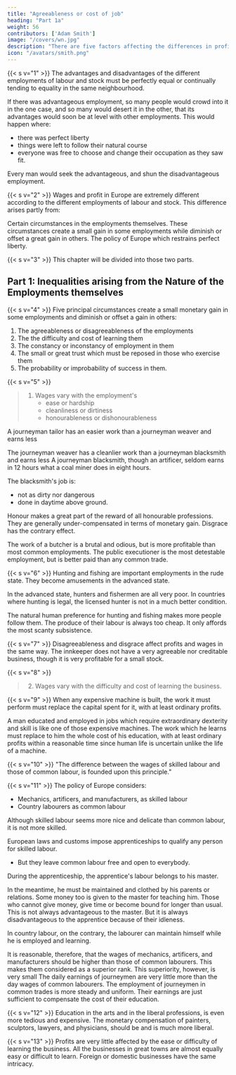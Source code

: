 ```yaml
---
title: "Agreeableness or cost of job"
heading: "Part 1a"
weight: 56
contributors: ['Adam Smith']
image: "/covers/wn.jpg"
description: "There are five factors affecting the differences in profits and wages"
icon: "/avatars/smith.png"
---
```



{{< s v="1" >}} The advantages and disadvantages of the different employments of labour and stock must be perfectly equal or continually tending to equality in the same neighbourhood.

If there was advantageous employment, so many people would crowd into it in the one case, and so many would desert it in the other, that its advantages would soon be at level with other employments. This would happen where:
- there was perfect liberty
- things were left to follow their natural course
- everyone was free to choose and change their occupation as they saw fit.

Every man would seek the advantageous, and shun the disadvantageous employment.

{{< s v="2" >}} Wages and profit in Europe are extremely different according to the different employments of labour and stock. This difference arises partly from:

Certain circumstances in the employments themselves.
These circumstances create a small gain in some employments while diminish or offset a great gain in others.
The policy of Europe which restrains perfect liberty.


{{< s v="3" >}} This chapter will be divided into those two parts.


## Part 1: Inequalities arising from the Nature of the Employments themselves

{{< s v="4" >}} Five principal circumstances create a small monetary gain in some employments and diminish or offset a gain in others:

1. The agreeableness or disagreeableness of the employments
2. The the difficulty and cost of learning them
3. The constancy or inconstancy of employment in them
4. The small or great trust which must be reposed in those who exercise them
5. The probability or improbability of success in them.

{{< s v="5" >}}

> 1. Wages vary with the employment's <ul><li>ease or hardship</li><li>cleanliness or dirtiness</li><li>honourableness or dishonourableness</li>

A journeyman tailor has an easier work than a journeyman weaver and earns less

The journeyman weaver has a cleanlier work than a journeyman blacksmith and earns less
A journeyman blacksmith, though an artificer, seldom earns in 12 hours what a coal miner does in eight hours.

The blacksmith's job is: 
- not as dirty nor dangerous
- done in daytime above ground.

Honour makes a great part of the reward of all honourable professions.
They are generally under-compensated in terms of monetary gain.
Disgrace has the contrary effect.

The work of a butcher is a brutal and odious, but is more profitable than most common employments.
The public executioner is the most detestable employment, but is better paid than any common trade.

{{< s v="6" >}} Hunting and fishing are important employments in the rude state.
They become amusements in the advanced state.

In the advanced state, hunters and fishermen are all very poor.
In countries where hunting is legal, the licensed hunter is not in a much better condition.

The natural human preference for hunting and fishing makes more people follow them.
The produce of their labour is always too cheap.
It only affords the most scanty subsistence.


{{< s v="7" >}} Disagreeableness and disgrace affect profits and wages in the same way. The innkeeper does not have a very agreeable nor creditable business, though it is very profitable for a small stock.


{{< s v="8" >}}

> 2. Wages vary with the difficulty and cost of learning the business.

{{< s v="9" >}} When any expensive machine is built, the work it must perform must replace the capital spent for it, with at least ordinary profits.

A man educated and employed in jobs which require extraordinary dexterity and skill is like one of those expensive machines.
The work which he learns must replace to him the whole cost of his education, with at least ordinary profits within a reasonable time since human life is uncertain unlike the life of a machine.

{{< s v="10" >}} "The difference between the wages of skilled labour and those of common labour, is founded upon this principle."

{{< s v="11" >}} The policy of Europe considers:
- Mechanics, artificers, and manufacturers, as skilled labour
- Country labourers as common labour

Although skilled labour seems more nice and delicate than common labour, it is not more skilled.

European laws and customs impose apprenticeships to qualify any person for skilled labour.
- But they leave common labour free and open to everybody.

During the apprenticeship, the apprentice's labour belongs to his master.

In the meantime, he must be maintained and clothed by his parents or relations.
Some money too is given to the master for teaching him.
Those who cannot give money, give time or become bound for longer than usual.
This is not always advantageous to the master.
But it is always disadvantageous to the apprentice because of their idleness.

In country labour, on the contrary, the labourer can maintain himself while he is employed and learning.

It is reasonable, therefore, that the wages of mechanics, artificers, and manufacturers should be higher than those of common labourers.
This makes them considered as a superior rank.
This superiority, however, is very small
The daily earnings of journeymen are very little more than the day wages of common labourers.
The employment of journeymen in common trades is more steady and uniform.
Their earnings are just sufficient to compensate the cost of their education.


{{< s v="12" >}} Education in the arts and in the liberal professions, is even more tedious and expensive. The monetary compensation of painters, sculptors, lawyers, and physicians, should be and is much more liberal.

{{< s v="13" >}} Profits are very little affected by the ease or difficulty of learning the business. All the businesses in great towns are  almost equally easy or difficult to learn. Foreign or domestic businesses have the same intricacy.
